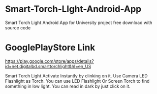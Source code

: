 # Smart-Torch-LIght-Android-App
Smart Torch Light Android App for University project free download with source code

# GooglePlayStore Link
https://play.google.com/store/apps/details?id=net.digitalbd.smarttorchlight&hl=en_US

Smart Torch Light Activate Instantly by clinking on it. Use Camera LED Flashlight as Torch. You can use LED Flashlight Or Screen Torch to find something in low light. You can read in dark by just click on it.

